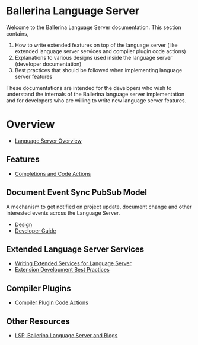 # Ballerina Language Server

Welcome to the Ballerina Language Server documentation. This section contains,

1. How to write extended features on top of the language server (like extended language server services and compiler
   plugin code actions)
2. Explanations to various designs used inside the language server (developer documentation)
3. Best practices that should be followed when implementing language server features

These documentations are intended for the developers who wish to understand the internals of the Ballerina language
server implementation and for developers who are willing to write new language server features.

# Overview
* [Language Server Overview](Overview.md)

## Features
* [Completions and Code Actions](Features.md)

## Document Event Sync PubSub Model
A mechanism to get notified on project update, document change and other interested events across the Language Server.

* [Design](DocumentEventSyncPublisherSubscriberDesign.md)
* [Developer Guide](DocumentEventSyncPublisherSubscriberDeveloperGuide.md)

## Extended Language Server Services
* [Writing Extended Services for Language Server](WritingExtendedServices.md)
* [Extension Development Best Practices](ExtensionDevelopmentBestPractices.md)

## Compiler Plugins
* [Compiler Plugin Code Actions](CompilerPluginCodeActions.md)

## Other Resources
* [LSP, Ballerina Language Server and Blogs](Resources.md)
